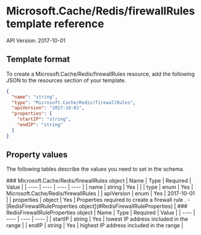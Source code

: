 # Microsoft.Cache/Redis/firewallRules template reference
API Version: 2017-10-01
## Template format

To create a Microsoft.Cache/Redis/firewallRules resource, add the following JSON to the resources section of your template.

```json
{
  "name": "string",
  "type": "Microsoft.Cache/Redis/firewallRules",
  "apiVersion": "2017-10-01",
  "properties": {
    "startIP": "string",
    "endIP": "string"
  }
}
```
## Property values

The following tables describe the values you need to set in the schema.

<a id="Microsoft.Cache/Redis/firewallRules" />
### Microsoft.Cache/Redis/firewallRules object
|  Name | Type | Required | Value |
|  ---- | ---- | ---- | ---- |
|  name | string | Yes |  |
|  type | enum | Yes | Microsoft.Cache/Redis/firewallRules |
|  apiVersion | enum | Yes | 2017-10-01 |
|  properties | object | Yes | Properties required to create a firewall rule . - [RedisFirewallRuleProperties object](#RedisFirewallRuleProperties) |


<a id="RedisFirewallRuleProperties" />
### RedisFirewallRuleProperties object
|  Name | Type | Required | Value |
|  ---- | ---- | ---- | ---- |
|  startIP | string | Yes | lowest IP address included in the range |
|  endIP | string | Yes | highest IP address included in the range |

